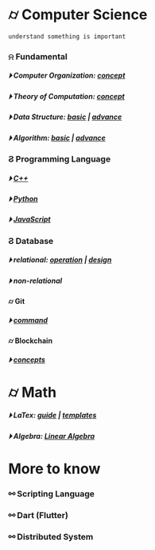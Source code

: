 

# &#x232d; Computer Science
```
understand something is important
```

### &#x237e; Fundamental
##### &#x23f5; Computer Organization: [concept](./fundamental/Computer_Organization.md)
##### &#x23f5; Theory of Computation: [concept](./fundamental/TOC.md)
##### &#x23f5; Data Structure: [basic](./data_structure/dataStructureBasic.md) | [advance](./data_structure/dataStructureAdvanced.md)
##### &#x23f5; Algorithm: [basic](./algorithm/basicAlgorithm.md) | [advance]()

### &#x03e8; Programming Language 
##### &#x23f5; [C++](./programming_language/conceptC++.md) 
##### &#x23f5; [Python]() 
##### &#x23f5; [JavaScript](./programming_language/JS/) 

### &#x03e8; Database 
##### &#x23f5; relational: [operation](./database/relationalDatabase_1.md) | [design](./database/relationalDatabase_2.md)
##### &#x23f5; non-relational




#### &#x232d; Git 
##### &#x23f5; [command](./fundamental/Git.md)

#### &#x232d; Blockchain 
##### &#x23f5; [concepts](./blockchain/blockchain-concept.md)

# &#x232d; Math
##### &#x23f5; LaTex: [guide](./LaTex/LatexGuide.md) | [templates](./LaTex/templates/)
##### &#x23f5; Algebra: [Linear Algebra](./Math/Linear_Algebra/)





# More to know

### &#x26af; Scripting Language

### &#x26af; Dart (Flutter)

### &#x26af; Distributed System
